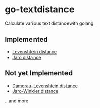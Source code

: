 # go-textdistance

Calculate various text distancewith golang.

## Implemented
* [Levenshtein distance](http://en.wikipedia.org/wiki/Levenshtein_distance)
* [Jaro distance](http://en.wikipedia.org/wiki/Jaro%E2%80%93Winkler_distance)

## Not yet Implemented
* [Damerau-Levenshtein distance](http://en.wikipedia.org/wiki/Damerau%E2%80%93Levenshtein_distance)
* [Jaro-Winkler distance](http://en.wikipedia.org/wiki/Jaro%E2%80%93Winkler_distance)

...and more
